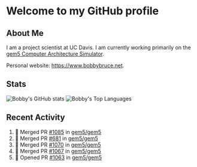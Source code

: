 # Welcome to my GitHub profile

## About Me

I am a project scientist at UC Davis. I am currently working primarily on the [gem5 Computer Architecture Simulator](https://github.com/gem5).

Personal website: <https://www.bobbybruce.net>.

## Stats

![Bobby's GitHub stats](https://github-readme-stats.vercel.app/api?username=bobbyrbruce&show_icons=true&theme=responsive&include_all_commits=true&count_private=true&show=reviews&disable_animations=true)
![Bobby's Top Languages ](https://github-readme-stats.vercel.app/api/top-langs/?username=bobbyrbruce&layout=compact&theme=responsive&count_private=true&langs_count=10&disable_animations=true)

## Recent Activity

<!--START_SECTION:activity-->
1. 🎉 Merged PR [#1085](https://github.com/gem5/gem5/pull/1085) in [gem5/gem5](https://github.com/gem5/gem5)
2. 🎉 Merged PR [#681](https://github.com/gem5/gem5/pull/681) in [gem5/gem5](https://github.com/gem5/gem5)
3. 🎉 Merged PR [#1070](https://github.com/gem5/gem5/pull/1070) in [gem5/gem5](https://github.com/gem5/gem5)
4. 🎉 Merged PR [#1067](https://github.com/gem5/gem5/pull/1067) in [gem5/gem5](https://github.com/gem5/gem5)
5. 💪 Opened PR [#1063](https://github.com/gem5/gem5/pull/1063) in [gem5/gem5](https://github.com/gem5/gem5)
<!--END_SECTION:activity-->
